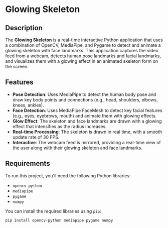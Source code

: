 # Glowing Skeleton

## Description

The **Glowing Skeleton** is a real-time interactive Python application that uses a combination of OpenCV, MediaPipe, and Pygame to detect and animate a glowing skeleton with face landmarks. This application captures the video feed from a webcam, detects human pose landmarks and facial landmarks, and visualizes them with a glowing effect in an animated skeleton form on the screen.

## Features
- **Pose Detection**: Uses MediaPipe to detect the human body pose and draw key body points and connections (e.g., head, shoulders, elbows, knees, ankles).
- **Face Detection**: Uses MediaPipe FaceMesh to detect key facial features (e.g., eyes, eyebrows, mouth) and animate them with glowing effects.
- **Glow Effect**: The skeleton and face landmarks are drawn with a glowing effect that intensifies as the radius increases.
- **Real-time Processing**: The skeleton is drawn in real time, with a smooth update rate of 30 FPS.
- **Interactive**: The webcam feed is mirrored, providing a real-time view of the user along with their glowing skeleton and face landmarks.

## Requirements

To run this project, you'll need the following Python libraries:

- `opencv-python`
- `mediapipe`
- `pygame`
- `numpy`

You can install the required libraries using `pip`:

```bash
pip install opencv-python mediapipe pygame numpy
